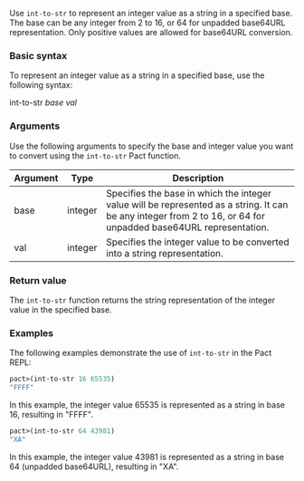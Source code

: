 Use `int-to-str` to represent an integer value as a string in a specified base. The base can be any integer from 2 to 16, or 64 for unpadded base64URL representation. Only positive values are allowed for base64URL conversion.

### Basic syntax

To represent an integer value as a string in a specified base, use the following syntax:

int-to-str *base val*

### Arguments

Use the following arguments to specify the base and integer value you want to convert using the `int-to-str` Pact function.

| Argument | Type | Description |
| --- | --- | --- |
| base | integer | Specifies the base in which the integer value will be represented as a string. It can be any integer from 2 to 16, or 64 for unpadded base64URL representation. |
| val | integer | Specifies the integer value to be converted into a string representation. |

### Return value

The `int-to-str` function returns the string representation of the integer value in the specified base.

### Examples

The following examples demonstrate the use of `int-to-str` in the Pact REPL:

```lisp
pact>(int-to-str 16 65535)
"FFFF"
```

In this example, the integer value 65535 is represented as a string in base 16, resulting in "FFFF".

```lisp
pact>(int-to-str 64 43981)
"XA"
```

In this example, the integer value 43981 is represented as a string in base 64 (unpadded base64URL), resulting in "XA".
